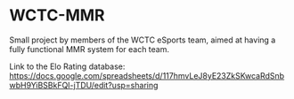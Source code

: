 # WCTC-MMR
Small project by members of the WCTC eSports team, aimed at having a fully functional MMR system for each team.

Link to the Elo Rating database:
https://docs.google.com/spreadsheets/d/117hmvLeJ8yE23ZkSKwcaRdSnbwbH9YiBSBkFQI-jTDU/edit?usp=sharing
